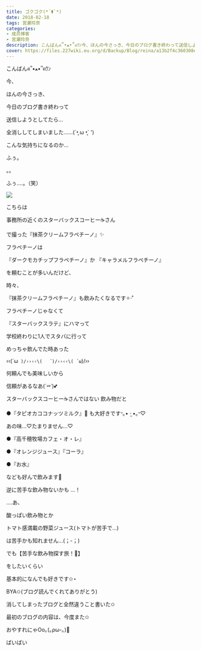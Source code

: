 ```yaml
---
title: ゴクゴク(*´⚰︎`*﻿)
date: 2018-02-18
tags: 宮瀬玲奈
categories: 
- 成员博客
- 宮瀬玲奈
description: こんばんฅ՞•ﻌ•՞ฅﾜﾝ今、ほんの今さっき、今日のブログ書き終わって送信しようとしてたら...全消ししてし...
cover: https://files.227wiki.eu.org/d/Backup/Blog/reina/a13b2f4c360308eea3d66c9c3cdf9.jpg 
---
```




こんばんฅ՞•ﻌ•՞ฅﾜﾝ






今、

ほんの今さっき、






今日のブログ書き終わって










送信しようとしてたら...




















全消ししてしまいました......(´•̥ ω •̥` ')











こんな気持ちになるのか…






ふぅ。




。。












ふぅ....。（笑）
























![](https://files.227wiki.eu.org/d/Backup/Blog/reina/a13b2f4c360308eea3d66c9c3cdf9.jpg)





こちらは



事務所の近くのスターバックスコーヒー☕️さん

で撮った『抹茶クリームフラペチーノ』✨







フラペチーノは


『ダークモカチップフラペチーノ』か
『キャラメルフラペチーノ』


を頼むことが多いんだけど、


時々、

『抹茶クリームフラペチーノ』も飲みたくなるです✧‧˚









フラペチーノじゃなくて


『スターバックスラテ』にハマって

学校終わりに1人でスタバに行って

めっちゃ飲んでた時あった



‹‹\(´ω` )/››‹‹\( 　´)/››‹‹\( ´ω`)/››








何頼んでも美味しいから

信頼があるなあ(*´⚰︎`*﻿)💕
















スターバックスコーヒー☕️さんではない 
飲み物だと


●『タピオカココナッツミルク』🐄
も大好きですᐡ｡• ·̫ •｡ᐡ♡

あの味...♡たまりません...♡


●『高千穂牧場カフェ・オ・レ』

●『オレンジジュース』『コーラ』

●『お水』

なども好んで飲みます💓







逆に苦手な飲み物ないかも ...！






....あ、



酸っぱい飲み物とか

トマト感満載の野菜ジュース(トマトが苦手で...)



は苦手かも知れません...(；-；)






でも【苦手な飲み物探す旅！🚩】

をしたいくらい

基本的になんでも好きです✩⋆


















BYA✩(ブログ読んでくれてありがとう)



消してしまったブログと全然違うこと書いた✩

最初のブログの内容は、今度また✩




おやすれにゃOo｡(｡ρω-｡)💓


ばいばい


